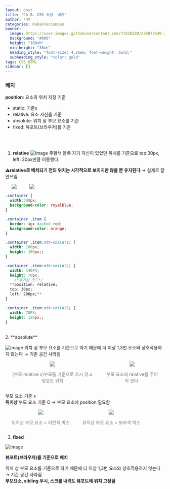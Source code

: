 ```yaml
---
layout: post
title: "Ch 8. CSS 속성- 배치"
author: 사탄
categories: KakaoTecCampus
banner:
  image: https://user-images.githubusercontent.com/71930280/235873549-25e0eb85-49dd-40ef-9a4a-46c54fb99b78.png
  background: "#000"
  height: "100vh"
  min_height: "38vh"
  heading_style: "font-size: 4.25em; font-weight: bold;"
  subheading_style: "color: gold"
tags: CSS HTML
sidebar: []
---
```


<style>
  .imageRow {
    display:flex;
  }
  .captionedImg {
    margin: 0 20px;
    text-align:center;
    color:gray;
  }
</style>

### 배치

**position**: 요소의 위치 지정 기준<br/>

- static: 기준x
- relative: 요소 자신을 기준
- absolute: 위치 상 부모 요소를 기준
- fixed: 뷰포트(브라우저)를 기준

<br/><br/>

1. **relative**
   ![image](https://user-images.githubusercontent.com/71930280/235864170-33348de3-1c63-4db7-a599-dcb2961922c0.png)
   주황색 블록 자기 자신이 있었던 위치를 기준으로 top:30px, left: 30px만큼 이동했다.

**⚠️relative로 배치되기 전의 위치는 시각적으로 보이지만 않을 뿐 유지된다** → 실제로 잘 안쓰임

<div class="imageRow">
  <div class="captionedImg">
    <img src="https://user-images.githubusercontent.com/71930280/235864252-b96c98fd-34bf-4975-9055-07ef0b4b49a1.png">
  </div>
  <div class="captionedImg">
    <img src="https://user-images.githubusercontent.com/71930280/235864287-ab4e8078-0fad-4dc9-ad35-ac0b2f069d30.png">
  </div>
</div>

```css
.container {
  width:300px;
  background-color: royalblue;
}

.container .item {
  border: 4px dashed red;
  background-color: orange;
}

.container .item:nth-child(1) {
  width: 100px;
  height: 100px;;
}

.container .item:nth-child(2) {
  width: 140PX;
  height: 70px;
	/*추가된 코드*/
  **position: relative;
  top: 30px;
  left: 200px;**
}

.container .item:nth-child(3) {
  width: 70PX;
  height: 120px;;
}
```

<br/>
2. **absolute**

![image](https://user-images.githubusercontent.com/71930280/235864588-a4d082a5-296b-45a7-b3f6-d5135d592694.png)
위치 상 부모 요소를 기준으로 하기 때문에 더 이상 1,3번 요소와 상호작용하지 않는다 → 기존 공간 사라짐

<div class="imageRow">
  <div class="captionedImg">
    <img src="https://user-images.githubusercontent.com/71930280/235864639-c3894838-73c5-46c1-9796-f671781e2e8b.png">
    <p>(부모 relative x)부모를 기준으로 하지 않고 엉뚱한 위치</p>
  </div>
  <div class="captionedImg">
    <img src="https://user-images.githubusercontent.com/71930280/235864648-fb40b2b7-c805-4ff4-a67d-dfcf5ac70d83.png">
    <p>부모 요소에 relative를 주어야 한다.</p>
  </div>
</div>

부모 요소 기준 x <br/>
**위치상** 부모 요소 기준 O ⇒ 부모 요소에 position 필요함<br/>

<div class="imageRow">
  <div class="captionedImg">
    <img src="https://user-images.githubusercontent.com/71930280/235864796-921a1f82-7d14-4a3d-abe8-99d50d1371e6.png">
    <p>위치상 부모 요소 = 파란색 박스</p>
  </div>
  <div class="captionedImg">
    <img src="https://user-images.githubusercontent.com/71930280/235864839-372ddcc2-da25-411b-b179-802cbf163286.png">
    <p>위치상 부모 요소 = 보라색 박스</p>
  </div>
</div>

3. **fixed**

![image](https://user-images.githubusercontent.com/71930280/235864964-68cf21f4-63d7-432f-9479-d8d139177ccc.png)

**뷰포트(브라우저)를 기준으로 배치**

위치 상 부모 요소를 기준으로 하기 때문에 더 이상 1,3번 요소와 상호작용하지 않는다 → 기존 공간 사라짐<br/>
**부모요소, sibling 무시, 스크롤 내려도 뷰포트에 위치 고정됨**

